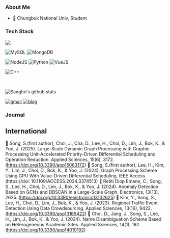 ### About Me

- 🌟 Chungbuk National Univ, Student 

### Tech Stack


<img src="https://img.shields.io/badge/linux-FCC624?style=flat-square&logo=linux&logoColor=black">

![MySQL](https://img.shields.io/badge/MySQL-4479A1?style=flat-square&logo=MySQL&logoColor=white)
![MongoDB](https://img.shields.io/badge/MongoDB-47A248?style=flat-square&logo=mongoDB&logoColor=white)

![NodeJS](https://img.shields.io/badge/NodeJS-339933?style=flat-square&logo=node.js&logoColor=white)
![Python](https://img.shields.io/badge/Python-3776AB?style=flat-square&logo=python&logoColor=white)
![VueJS](https://img.shields.io/badge/VueJS-4FC08D?style=flat-square&logo=vue.js&logoColor=white)

![C++](https://img.shields.io/badge/C++-00599C?style=flat-square&logo=c%2B%2B&logoColor=white)

<br>

![Sangho's github stats](https://github-readme-stats.vercel.app/api?username=pshtkdgh9&show_icons=true&theme=cobalt&hide=contribs,prs)

[![gmail](https://img.shields.io/badge/Gmail-EA4335?style=flat-square&logo=Gmail&logoColor=white)](https://mail.google.com/mail/u/0/?fs=1&tf=cm&source=mailto&to=ssh@chungbuk.ac.kr)
[![blog](https://img.shields.io/badge/Blog-FFA500?style=flat-square&logo=rss&logoColor=white)](https://songsiri.tistory.com/)




### Journal

## International

📖 Song, S.(first author), Choi, J., Cha, D., Lee, H., Choi, D., Lim, J., Bok, K., & Yoo, J. (2025). Large-Scale Dynamic Graph Processing with Graphic Processing Unit-Accelerated Priority-Driven Differential Scheduling and Operation Reduction. Applied Sciences, 15(6), 3172. (https://doi.org/10.3390/app15063172)
📖 Song, S.(first author), Lee, H., Kim, Y., Lim, J., Choi, D., Bok, K., & Yoo, J. (2024). Graph Processing Scheme Using GPU With Value-Driven Differential Scheduling. IEEE Access.(https://doi: 10.1109/ACCESS.2024.3374513)
📖 Retiti Diop Emane, C., Song, S., Lee, H., Choi, D., Lim, J., Bok, K., & Yoo, J. (2024). Anomaly Detection Based on GCNs and DBSCAN in a Large-Scale Graph. Electronics, 13(13), 2625. (https://doi.org/10.3390/electronics13132625)
📖 Kim, Y., Song, S., Lee, H., Choi, D., Lim, J., Bok, K., & Yoo, J. (2023). Regional Traffic Event Detection Using Data Crowdsourcing. Applied Sciences, 13(16), 9422. (https://doi.org/10.3390/app13169422)
📖 Choi, D., Jang, J., Song, S., Lee, H., Lim, J., Bok, K., & Yoo, J. (2024). Name Disambiguation Scheme Based on Heterogeneous Academic Sites. Applied Sciences, 14(1), 192. (https://doi.org/10.3390/app14010192)
